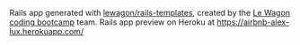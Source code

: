 Rails app generated with [lewagon/rails-templates](https://github.com/lewagon/rails-templates), created by the [Le Wagon coding bootcamp](https://www.lewagon.com) team.
Rails app preview on Heroku at https://airbnb-alex-lux.herokuapp.com/
